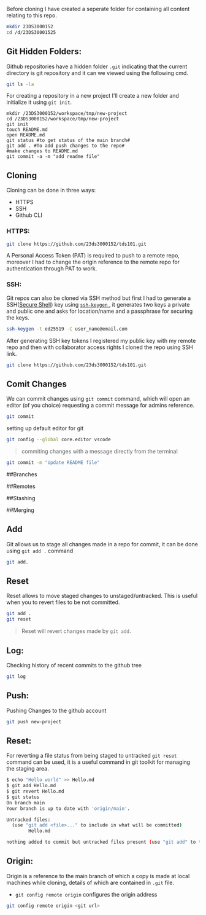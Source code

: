 Before cloning I have created a seperate folder for containing all content relating to this repo.

```sh
mkdir 23DS3000152
cd /d/23DS30001525
```
## Git Hidden Folders:

Github repositories have a hidden folder `.git` indicating that the current directory is git repository and it can we viewed using the following cmd.

```sh
git ls -la
```
For creating a repository in a new project I'll create a new folder and initialize it using `git init`.

```
mkdir /23DS3000152/workspace/tmp/new-project
cd /23DS3000152/workspace/tmp/new-project
git init
touch README.md
open README.md
git status #to get status of the main branch#
git add . #To add push changes to the repo#
#make changes to README.md
git commit -a -m "add readme file"
```

## Cloning

Cloning can be done in three ways:
-   HTTPS
-   SSH
-   Github CLI

### HTTPS: 

```sh
git clone https://github.com/23ds3000152/tds101.git
```
A Personal Access Token (PAT) is required to push to a remote repo, moreover I had to change the origin reference to the remote repo for authentication through PAT to work.

### SSH:

Git repos can also be cloned via SSH method but first I had to generate a SSH(<a href = https://en.wikipedia.org/wiki/Secure_Shell>Secure Shell</a>) key using <a href =https://docs.github.com/en/authentication/connecting-to-github-with-ssh >`ssh-keygen` </a>, it generates two keys a private and public one and asks for location/name and a passphrase for securing the keys. 
```sh
ssh-keygen -t ed25519 -C user_name@email.com
```

After generating SSH key tokens I registered my public key with my remote repo and then with collaborator access rights I cloned the repo using SSH link.

```sh
git clone https://github.com/23ds3000152/tds101.git
```

## Comit Changes

We can commit changes using `git commit` command, which will open an editor (of you choice) requesting a commit message for admins reference. 

```sh
git commit
```
setting up default editor for git

```sh
git config --global core.editor vscode
```
> commiting changes with a message directly from the terminal

```sh
git commit -m "Update README file"
```

##Branches

##Remotes

##Stashing

##Merging


## Add

Git allows us to stage all changes made in a repo for commit, it can be done using `git add .` command

```sh
git add.
```


## Reset

Reset allows to move staged changes to unstaged/untracked. This is useful when you to revert files to be not committed.

```sh
git add .
git reset
```
> Reset will revert changes made by `git add.`


## Log:

Checking history of recent commits to the github tree

```sh
git log
```

## Push:

Pushing Changes to the github account

```sh
git push new-project
```
## Reset:

For reverting a file status from being staged to untracked `git reset` command can be used, it is a useful command in git toolkit for managing the staging area.

```sh
$ echo "Hello world" >> Hello.md
$ git add Hello.md
$ git revert Hello.md
$ git status
On branch main
Your branch is up to date with 'origin/main'.

Untracked files:
  (use "git add <file>..." to include in what will be committed)
        Hello.md

nothing added to commit but untracked files present (use "git add" to track)
```
## Origin:

Origin is a reference to the main branch of which a copy is made at local machines while cloning, details of which are contained in `.git` file. 

- `git config remote origin` configures the origin address
```sh
git config remote origin <git url>
```
